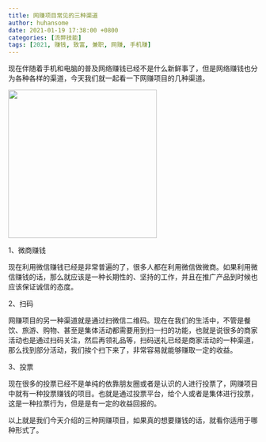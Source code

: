 ```yaml
---
title: 网赚项目常见的三种渠道
author: huhansome
date: 2021-01-19 17:38:00 +0800
categories: [流弊技能]
tags: [2021, 赚钱, 致富, 兼职, 网赚, 手机赚]
---
```



现在伴随着手机和电脑的普及网络赚钱已经不是什么新鲜事了，但是网络赚钱也分为各种各样的渠道，今天我们就一起看一下网赚项目的几种渠道。

<img src="http://www.jinduoxia.com.cn/d/file/2020-02-04/14784ea9c27c7a67a2ca358535817b7e.jpg" style="width: 300px; height: 300px;"/>

1、微商赚钱

现在利用微信赚钱已经是非常普遍的了，很多人都在利用微信做微商。如果利用微信赚钱的话，那么就应该是一种长期性的、坚持的工作，并且在推广产品到时候也应该保证诚信的态度。

2、扫码

网赚项目的另一种渠道就是通过扫微信二维码。现在在我们的生活中，不管是餐饮、旅游、购物、甚至是集体活动都需要用到扫一扫的功能，也就是说很多的商家活动也是通过扫码关注，然后再领礼品等，扫码送礼已经是商家活动的一种渠道，那么找到部分活动，我们挨个扫下来了，非常容易就能够赚取一定的收益。

3、投票

现在很多的投票已经不是单纯的依靠朋友圈或者是认识的人进行投票了，网赚项目中就有一种投票赚钱的项目。也就是通过投票平台，给个人或者是集体进行投票，这是一种拉票行为，但是是有一定的收益回报的。

以上就是我们今天介绍的三种网赚项目，如果真的想要赚钱的话，就看你适用于哪种形式了。